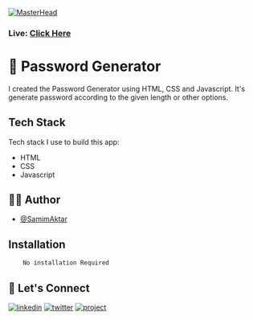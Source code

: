 [![MasterHead](https://image-link-website.netlify.app/img/password-generator.png)](https://top-password-generator.netlify.app)

### Live: [Click Here](https://top-password-generator.netlify.app)

# 🚀 Password Generator

I created the Password Generator using HTML, CSS and Javascript. It's generate password according to the given length or other options.

## Tech Stack

Tech stack I use to build this app:

- HTML
- CSS
- Javascript

## 🙋‍♂️ Author

- [@SamimAktar](https://github.com/samimaktar-coder)

## Installation

```bash
    No installation Required
```

## 🔗 Let's Connect

[![linkedin](https://img.shields.io/badge/linkedin-0A66C2?style=for-the-badge&logo=linkedin&logoColor=white)](https://www.linkedin.com/in/samimaktr/)
[![twitter](https://img.shields.io/badge/twitter-1DA1F2?style=for-the-badge&logo=twitter&logoColor=white)](https://twitter.com/hellosamaktr)
[![project](https://img.shields.io/badge/project_link-96C43A?style=for-the-badge&logo=tp-link&logoColor=white)](https://glu-sc.netlify.app)
